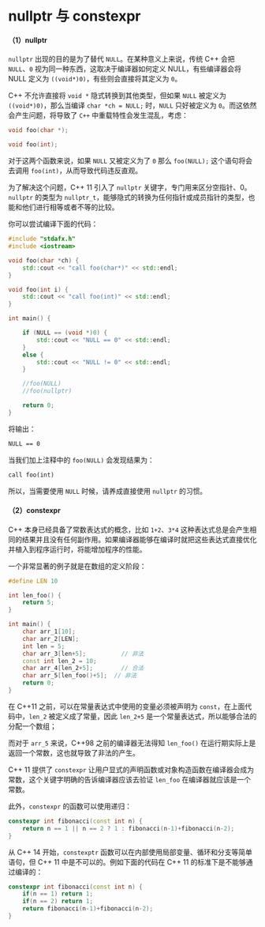 # nullptr 与 constexpr

#### （1）nullptr

`nullptr` 出现的目的是为了替代 `NULL`。在某种意义上来说，传统 C++ 会把 `NULL`、`0` 视为同一种东西，这取决于编译器如何定义 NULL，有些编译器会将 NULL 定义为 `((void*)0)`，有些则会直接将其定义为 `0`。

C++ 不允许直接将 `void *` 隐式转换到其他类型，但如果 `NULL` 被定义为 `((void*)0)`，那么当编译 `char *ch = NULL;` 时，`NULL` 只好被定义为 `0`。而这依然会产生问题，将导致了 `C++` 中重载特性会发生混乱，考虑：

```cpp
void foo(char *);

void foo(int);
```

对于这两个函数来说，如果 `NULL` 又被定义为了 `0` 那么 `foo(NULL);` 这个语句将会去调用 `foo(int)`，从而导致代码违反直观。

为了解决这个问题，C++ 11 引入了 `nullptr` 关键字，专门用来区分空指针、0。`nullptr` 的类型为 `nullptr_t`，能够隐式的转换为任何指针或成员指针的类型，也能和他们进行相等或者不等的比较。

你可以尝试编译下面的代码：

```cpp
#include "stdafx.h"
#include <iostream>

void foo(char *ch) {
    std::cout << "call foo(char*)" << std::endl;
}

void foo(int i) {
    std::cout << "call foo(int)" << std::endl;
}

int main() {

    if (NULL == (void *)0) {
        std::cout << "NULL == 0" << std::endl;
    }
    else {
        std::cout << "NULL != 0" << std::endl;
    }

    //foo(NULL)
	//foo(nullptr)

    return 0;
}

```

将输出：

```txt
NULL == 0

```

当我们加上注释中的 `foo(NULL)` 会发现结果为：

```txt
call foo(int)
```

所以，当需要使用 `NULL` 时候，请养成直接使用 `nullptr` 的习惯。

#### （2）constexpr

C++ 本身已经具备了常数表达式的概念，比如 `1+2`、`3*4` 这种表达式总是会产生相同的结果并且没有任何副作用。如果编译器能够在编译时就把这些表达式直接优化并植入到程序运行时，将能增加程序的性能。

一个非常显著的例子就是在数组的定义阶段：

```cpp
#define LEN 10

int len_foo() {
    return 5;
}

int main() {
    char arr_1[10];
    char arr_2[LEN];
    int len = 5;
    char arr_3[len+5];          // 非法
    const int len_2 = 10;
    char arr_4[len_2+5];        // 合法
    char arr_5[len_foo()+5];  // 非法   
    return 0;
}
```

在 C++11 之前，可以在常量表达式中使用的变量必须被声明为 `const`，在上面代码中，`len_2` 被定义成了常量，因此 `len_2+5` 是一个常量表达式，所以能够合法的分配一个数组；

而对于 `arr_5` 来说，C++98 之前的编译器无法得知 `len_foo()` 在运行期实际上是返回一个常数，这也就导致了非法的产生。

C++ 11 提供了 `constexpr` 让用户显式的声明函数或对象构造函数在编译器会成为常数，这个关键字明确的告诉编译器应该去验证 `len_foo` 在编译器就应该是一个常数。

此外，`constexpr` 的函数可以使用递归：

```cpp
constexpr int fibonacci(const int n) {
    return n == 1 || n == 2 ? 1 : fibonacci(n-1)+fibonacci(n-2);
}
```

从 C++ 14 开始，`constexptr` 函数可以在内部使用局部变量、循环和分支等简单语句，但 C++ 11 中是不可以的。例如下面的代码在 C++ 11 的标准下是不能够通过编译的：

```cpp
constexpr int fibonacci(const int n) {
    if(n == 1) return 1;
    if(n == 2) return 1;
    return fibonacci(n-1)+fibonacci(n-2);
}
```